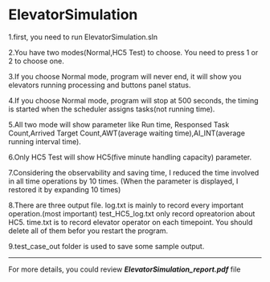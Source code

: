 # ElevatorSimulation


1.first, you need to run ElevatorSimulation.sln

2.You have two modes(Normal,HC5 Test) to choose. You need to press 1 or 2 to choose one.

3.If you choose Normal mode, program will never end, it will show you elevators running processing and buttons panel status.

4.If you choose Normal mode, program will stop at 500 seconds, the timing is started when the scheduler assigns tasks(not running time).

5.All two mode will show parameter like Run time, Responsed Task Count,Arrived Target Count,AWT(average waiting time),AI_INT(average running interval time).

6.Only HC5 Test will show HC5(five minute handling capacity) parameter.

7.Considering the observability and saving time, I reduced the time involved in all time operations by 10 times.
(When the parameter is displayed, I restored it by expanding 10 times)

8.There are three output file. 
log.txt is mainly to record every important operation.(most important)
test_HC5_log.txt only record opreatorion about HC5.
time.txt is to record elevator operator on each timepoint.
You should delete all of them befor you restart the program.

9.test_case_out folder is used to save some sample output.

---
For more details, you could review ***ElevatorSimulation_report.pdf*** file